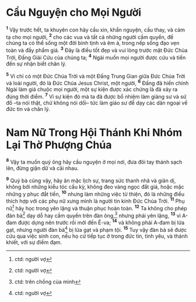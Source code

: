 # Cầu Nguyện cho Mọi Người
<sup><b>1</b></sup> Vậy trước hết, ta khuyên con hãy cầu xin, khẩn nguyện, cầu thay, và cảm tạ cho mọi người, <sup><b>2</b></sup> cho các vua và tất cả những người cầm quyền, để chúng ta có thể sống một đời bình tịnh và êm ả, trong nếp sống đạo vẹn toàn và đầy phẩm giá. <sup><b>3</b></sup> Ðây là điều tốt đẹp và vui lòng trước mặt Ðức Chúa Trời, Ðấng Giải Cứu của chúng ta; <sup><b>4</b></sup> Ngài muốn mọi người được cứu và tiến đến sự nhận biết chân lý.

<sup><b>5</b></sup> Vì chỉ có một Ðức Chúa Trời và một Ðấng Trung Gian giữa Ðức Chúa Trời và loài người, đó là Ðức Chúa Jesus Christ, một người, <sup><b>6</b></sup> Ðấng đã hiến chính Ngài làm giá chuộc mọi người, một sự kiện được xác chứng là đã xảy ra đúng thời điểm. <sup><b>7</b></sup> Vì sự kiện đó mà ta đã được bổ nhiệm làm giảng sư và sứ đồ –ta nói thật, chứ không nói dối– tức làm giáo sư để dạy các dân ngoại về đức tin và chân lý.

# Nam Nữ Trong Hội Thánh Khi Nhóm Lại Thờ Phượng Chúa
<sup><b>8</b></sup> Vậy ta muốn quý ông hãy cầu nguyện ở mọi nơi, đưa đôi tay thánh sạch lên, đừng giận dữ và cãi nhau.

<sup><b>9</b></sup> Quý bà cũng vậy, hãy ăn mặc lịch sự, trang sức thanh nhã và giản dị, không bới những kiểu tóc cầu kỳ, không đeo vàng ngọc đắt giá, hoặc mặc những y phục đắt tiền, <sup><b>10</b></sup> nhưng làm những việc từ thiện, đó là những điều thích hợp với các phụ nữ xưng mình là người tin kính Ðức Chúa Trời. <sup><b>11</b></sup> Phụ nữ[^1-023bc2aa-d2f7-4c5d-8743-06e8bc9d725f] hãy học trong yên lặng và thuận phục hoàn toàn. <sup><b>12</b></sup> Ta không cho phép đàn bà[^2-023bc2aa-d2f7-4c5d-8743-06e8bc9d725f] dạy dỗ hay cầm quyền trên đàn ông,[^3-023bc2aa-d2f7-4c5d-8743-06e8bc9d725f] nhưng phải yên lặng, <sup><b>13</b></sup> vì A-đam được dựng nên trước rồi mới đến Ê-va; <sup><b>14</b></sup> và không phải A-đam bị lừa gạt, nhưng người đàn bà[^4-023bc2aa-d2f7-4c5d-8743-06e8bc9d725f] bị lừa gạt và phạm tội. <sup><b>15</b></sup> Tuy vậy đàn bà sẽ được cứu qua việc sinh con, nếu họ cứ tiếp tục ở trong đức tin, tình yêu, và thánh khiết, với sự điềm đạm.

[^1-023bc2aa-d2f7-4c5d-8743-06e8bc9d725f]: ctd: người vợ
[^2-023bc2aa-d2f7-4c5d-8743-06e8bc9d725f]: ctd: người vợ
[^3-023bc2aa-d2f7-4c5d-8743-06e8bc9d725f]: ctd: trên chồng của mình
[^4-023bc2aa-d2f7-4c5d-8743-06e8bc9d725f]: ctd: người vợ
